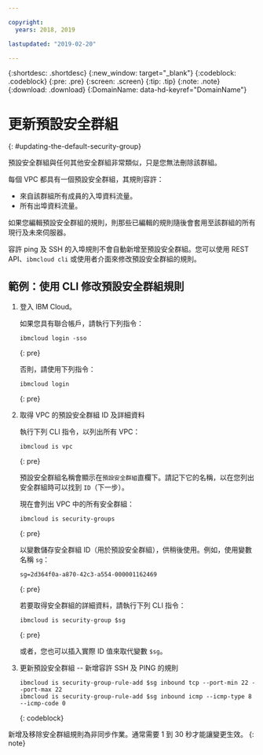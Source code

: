 ```yaml
---

copyright:
  years: 2018, 2019

lastupdated: "2019-02-20"

---
```


{:shortdesc: .shortdesc}
{:new_window: target="_blank"}
{:codeblock: .codeblock}
{:pre: .pre}
{:screen: .screen}
{:tip: .tip}
{:note: .note}
{:download: .download}
{:DomainName: data-hd-keyref="DomainName"}

# 更新預設安全群組
{: #updating-the-default-security-group}


預設安全群組與任何其他安全群組非常類似，只是您無法刪除該群組。

每個 VPC 都具有一個預設安全群組，其規則容許：

* 來自該群組所有成員的入埠資料流量。
* 所有出埠資料流量。

如果您編輯預設安全群組的規則，則那些已編輯的規則隨後會套用至該群組的所有現行及未來伺服器。

容許 ping 及 SSH 的入埠規則不會自動新增至預設安全群組。您可以使用 REST API、`ibmcloud cli` 或使用者介面來修改預設安全群組的規則。

## 範例：使用 CLI 修改預設安全群組規則

1. 登入 IBM Cloud。

   如果您具有聯合帳戶，請執行下列指令：
   ```
   ibmcloud login -sso
   ```
   {: pre}

   否則，請使用下列指令：

   ```
   ibmcloud login
   ```
   {: pre}

2. 取得 VPC 的預設安全群組 ID 及詳細資料

   執行下列 CLI 指令，以列出所有 VPC：

   ```
   ibmcloud is vpc
   ```
   {: pre}

   預設安全群組名稱會顯示在`預設安全群組`直欄下。請記下它的名稱，以在您列出安全群組時可以找到 `ID`（下一步）。 
   
   現在會列出 VPC 中的所有安全群組：

   ```
   ibmcloud is security-groups
   ```
   {: pre}

   以變數儲存安全群組 ID（用於預設安全群組），供稍後使用。例如，使用變數名稱 `sg`：

   ```
   sg=2d364f0a-a870-42c3-a554-000001162469
   ```
   {: pre}

   若要取得安全群組的詳細資料，請執行下列 CLI 指令：

   ```
   ibmcloud is security-group $sg
   ```
   {: pre}
   
   或者，您也可以插入實際 ID 值來取代變數 `$sg`。

3. 更新預設安全群組 -- 新增容許 SSH 及 PING 的規則

   ```
   ibmcloud is security-group-rule-add $sg inbound tcp --port-min 22 --port-max 22
   ibmcloud is security-group-rule-add $sg inbound icmp --icmp-type 8 --icmp-code 0
   ```
   {: codeblock}


新增及移除安全群組規則為非同步作業。通常需要 1 到 30 秒才能讓變更生效。
{: note}
